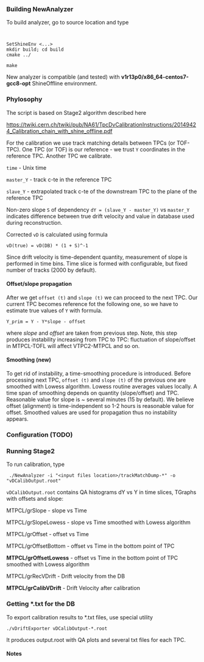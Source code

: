 

### Building NewAnalyzer

To build analyzer, go to source location and type

```


SetShineEnv <...>
mkdir build; cd build
cmake ../

make
```

New analyzer is compatible (and tested) with
**v1r13p0/x86_64-centos7-gcc8-opt** ShineOffline environment.


### Phylosophy

The script is based on Stage2 algorithm described here

https://twiki.cern.ch/twiki/pub/NA61/TpcDvCalibrationInstructions/20149424_Calibration_chain_with_shine_offline.pdf

For the calibration we use track matching details between TPCs (or
TOF-TPC). One TPC (or TOF) is our reference - we trust `Y` coordinates
in the reference TPC. Another TPC we calibrate.

`time` - Unix time

`master_Y` - track c-te in the reference TPC

`slave_Y` - extrapolated track c-te of the downstream TPC to the plane
of the reference TPC


Non-zero slope `S` of dependency `dY = (slave_Y - master_Y)` vs
`master_Y` indicates difference between true drift velocity and value in
database used during reconstruction.

Corrected `vD` is calculated using formula

``` 
vD(true) = vD(DB) * (1 + S)^-1
```

Since drift velocity is time-dependent quantity, measurement of slope is
performed in time bins. Time slice is formed with configurable, but
fixed number of tracks (2000 by default).

#### Offset/slope propagation

After we get `offset (t)` and `slope (t)` we can proceed to the next
TPC. Our current TPC becomes reference fot the following one, so we have
to estimate true values of `Y` with formula. 


```
Y_prim = Y - Y*slope - offset
```

where _slope_ and _offset_ are taken from previous step. Note, this step
produces instability increasing from TPC to TPC: fluctuation of
slope/offset in MTPCL-TOFL will affect VTPC2-MTPCL and so on.

#### Smoothing (new)

To get rid of instability, a time-smoothing procedure is introduced.
Before processing next TPC, `offset (t)` and `slope (t)` of the previous
one are smoothed with Lowess algorithm. Lowess routine averages values
locally. A time span of smoothing depends on quantity (slope/offset) and
TPC. Reasonable value for slope is ~ several minutes (15 by default). We
believe offset (alignment) is time-independent so 1-2 hours is
reasonable value for offset. Smoothed values are used for propagation
thus no instability appears.


### Configuration (TODO)



### Running Stage2

To run calibration, type

` ./NewAnalyzer -i "<input files location>/trackMatchDump-*" -o
"vDCalibOutput.root"`

`vDCalibOutput.root` contains QA histograms dY vs Y in time slices,
TGraphs with offsets and slope:

MTPCL/grSlope - slope vs Time

MTPCL/grSlopeLowess - slope vs Time smoothed with Lowess algorithm

MTPCL/grOffset - offset vs Time

MTPCL/grOffsetBottom - offset vs Time in the bottom point of TPC

**MTPCL/grOffsetLowess** - offset vs Time in the bottom point of TPC
smoothed with Lowess algorithm

MTPCL/grRecVDrift - Drift velocity from the DB

**MTPCL/grCalibVDrift** - Drift Velocity after calibration

### Getting *.txt for the DB

To export calibration results to *.txt files, use special utility

`./vDriftExporter vDCalibOutput-*.root`

It produces output.root with QA plots and several txt files for each
TPC.

#### Notes








